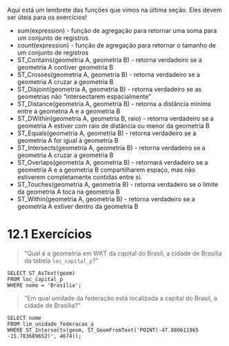 ﻿Aqui está um lembrete das funções que vimos na última seção. Eles devem ser úteis para os exercícios!

* sum(expression) - função de agregação para retornar uma soma para um conjunto de registros
* count(expression) - função de agregação para retornar o tamanho de um conjunto de registros
* ST_Contains(geometria A, geometria B) - retorna verdadeiro se a geometria A contiver geometria B
* ST_Crosses(geometria A, geometria B) - retorna verdadeiro se a geometria A cruzar a geometria B
* ST_Disjoint(geometria A, geometria B) - retorna verdadeiro se as geometrias não “intersectarem espacialmente”
* ST_Distance(geometria A, geometria B) - retorna a distância mínima entre a geometria A e a geometria B
* ST_DWithin(geometria A, geometria B, raio) - retorna verdadeiro se a geometria A estiver com raio de distância ou menor da geometria B
* ST_Equals(geometria A, geometria B) - retorna verdadeiro se a geometria A for igual à geometria B
* ST_Intersects(geometria A, geometria B) - retorna verdadeiro se a geometria A cruzar a geometria B
* ST_Overlaps(geometria A, geometria B) - retornará verdadeiro se a geometria A e a geometria B compartilharem espaço, mas não estiverem completamente contidas entre si.
* ST_Touches(geometria A, geometria B) - retorna verdadeiro se o limite da geometria A toca na geometria B
* ST_Within(geometria A, geometria B) - retorna verdadeiro se a geometria A estiver dentro da geometria B

# 12.1 Exercícios

>"Qual é a geometria em WKT da capital do Brasil, a cidade de Brasília da tabela `loc_capital_p`?"

    SELECT ST_AsText(geom)
    FROM loc_capital_p
    WHERE nome = 'Brasília';

>"Em qual unidade da federação está localizada a capital do Brasil, a cidade de Brasília?"

    SELECT nome
    FROM lim_unidade_federacao_a
    WHERE ST_Intersects(geom, ST_GeomFromText('POINT(-47.880611965 -15.783689652)', 4674));

